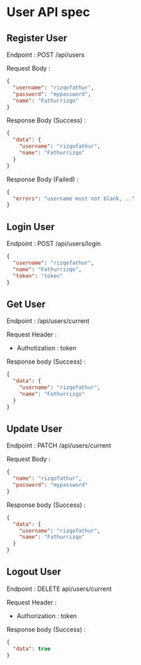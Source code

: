 # User API spec

## Register User

Endpoint : POST /api/users

Request Body :

```json
{
  "username": "rizqofathur",
  "password": "mypassword",
  "name": "Fathurrizqo"
}
```

Response Body (Success) :

```json
{
  "data": {
    "username": "rizqofathur",
    "name": "Fathurrizqo"
  }
}
```

Response Body (Failed) :

```json
{
  "errors": "username must not blank, .."
}
```

## Login User

Endpoint : POST /api/users/login

```json
{
  "username": "rizqofathur",
  "name": "Fathurrizqo",
  "token": "token"
}
```

## Get User

Endpoint : /api/users/current

Request Header :

- Authotization : token

Response body (Success) :

```json
{
  "data": {
    "username": "rizqofathur",
    "name": "Fathurrizqo"
  }
}
```

## Update User

Endpoint : PATCH /api/users/current

Request Body :

```json
{
  "name": "rizqofathur",
  "password": "mypassword"
}
```

Response body (Success) :

```json
{
  "data": {
    "username": "rizqofathur",
    "name": "Fathurrizqo"
  }
}
```

## Logout User

Endpoint : DELETE api/users/current

Request Header :

- Authorization : token

Response body (Success) :

```json
{
  "data": true
}
```
